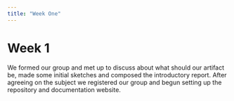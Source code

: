 ```yaml
---
title: "Week One"
---
```


# Week 1

We formed our group and met up to discuss about what should our artifact be, made some initial sketches and composed the introductory report.
After agreeing on the subject we registered our group and begun setting up the repository and documentation website.
